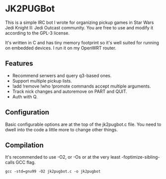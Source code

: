 JK2PUGBot
=========

This is a simple IRC bot I wrote for organizing pickup games in Star
Wars Jedi Knight II: Jedi Outcast community. You are free to use and
modify it according to the GPL-3 license.

It's written in C and has tiny memory footprint so it's well suited
for running on embedded devices. I run it on my OpenWRT router.

Features
--------

* Recommend serwers and query q3-based ones.
* Support multiple pickup lists.
* !add !remove !who !promote commands accept multiple arguments.
* Track nick changes and autoremove on PART and QUIT.
* Auth with Q.

Configuration
-------------

Basic configurable options are at the top of the jk2pugbot.c file. You
need to dwell into the code a little more to change other things.

Compilation
-----------

It's recommended to use -O2, or -Os or at the very least
-foptimize-sibling-calls GCC flag.

    gcc -std=gnu99 -O2 jk2pugbot.c -o jk2pugbot

